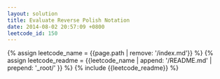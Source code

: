 ```yaml
---
layout: solution
title: Evaluate Reverse Polish Notation
date: 2014-08-02 20:57:09 +0800
leetcode_id: 150
---
```

{% assign leetcode_name = {{page.path | remove: '/index.md'}}  %}
{% assign leetcode_readme = {{leetcode_name | append: '/README.md' | prepend: '_root/' }}  %}
{% include {{leetcode_readme}} %}
